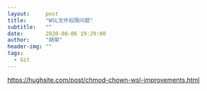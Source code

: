```yaml
---
layout:     post
title:      "WSL文件权限问题"
subtitle:   ""
date:       2020-08-06 19:29:00
author:     "胡荣"
header-img: ""
tags:
  - Git
---
```


https://hughsite.com/post/chmod-chown-wsl-improvements.html